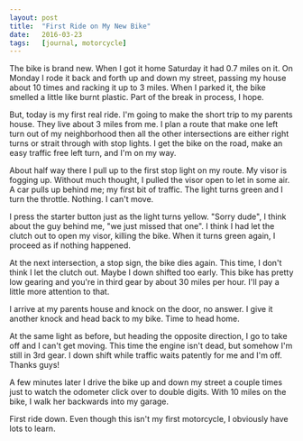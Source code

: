 ```yaml
---
layout: post
title:  "First Ride on My New Bike"
date:   2016-03-23
tags:   [journal, motorcycle]
---
```


The bike is brand new. When I got it home Saturday it had 0.7 miles on it. On Monday I rode it back and forth up and down my street, passing my house about 10 times and racking it up to 3 miles. When I parked it, the bike smelled a little like burnt plastic. Part of the break in process, I hope.

But, today is my first real ride. I'm going to make the short trip to my parents house. They live about 3 miles from me. I plan a route that make one left turn out of my neighborhood then all the other intersections are either right turns or strait through with stop lights. I get the bike on the road, make an easy traffic free left turn, and I'm on my way.

About half way there I pull up to the first stop light on my route. My visor is fogging up. Without much thought, I pulled the visor open to let in some air. A car pulls up behind me; my first bit of traffic. The light turns green and I turn the throttle. Nothing. I can't move.

I press the starter button just as the light turns yellow. "Sorry dude", I think about the guy behind me, "we just missed that one". I think I had let the clutch out to open my visor, killing the bike. When it turns green again, I proceed as if nothing happened.

At the next intersection, a stop sign, the bike dies again. This time, I don't think I let the clutch out. Maybe I down shifted too early. This bike has pretty low gearing and you're in third gear by about 30 miles per hour. I'll pay a little more attention to that.

I arrive at my parents house and knock on the door, no answer. I give it another knock and head back to my bike. Time to head home.

At the same light as before, but heading the opposite direction, I go to take off and I can't get moving. This time the engine isn't dead, but somehow I'm still in 3rd gear. I down shift while traffic waits patently for me and I'm off. Thanks guys!

A few minutes later I drive the bike up and down my street a couple times just to watch the odometer click over to double digits. With 10 miles on the bike, I walk her backwards into my garage.

First ride down. Even though this isn't my first motorcycle, I obviously have lots to learn.